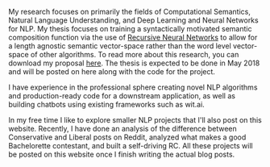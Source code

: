 My research focuses on primarily the fields of Computational Semantics, Natural Language Understanding, and Deep Learning and Neural Networks for NLP. My thesis focuses on training a syntactically motivated semantic composition function via the use of [Recursive Neural Networks](http://citeseerx.ist.psu.edu/viewdoc/download?doi=10.1.1.383.1327&rep=rep1&type=pdf) to allow for a length agnostic semantic vector-space rather than the word level vector-space of other algorithms. To read more about this research, you can download my proposal [here](https://github.com/liamge/liamge.github.io/raw/master/assets/thesis_overview.pdf). The thesis is expected to be done in May 2018 and will be posted on here along with the code for the project.

I have experience in the professional sphere creating novel NLP algorithms and production-ready code for a downstream application, as well as building chatbots using existing frameworks such as wit.ai.

In my free time I like to explore smaller NLP projects that I'll also post on this website. Recently, I have done an analysis of the difference between Conservative and Liberal posts on Reddit, analyzed what makes a good Bachelorette contestant, and built a self-driving RC. All these projects will be posted on this website once I finish writing the actual blog posts.
